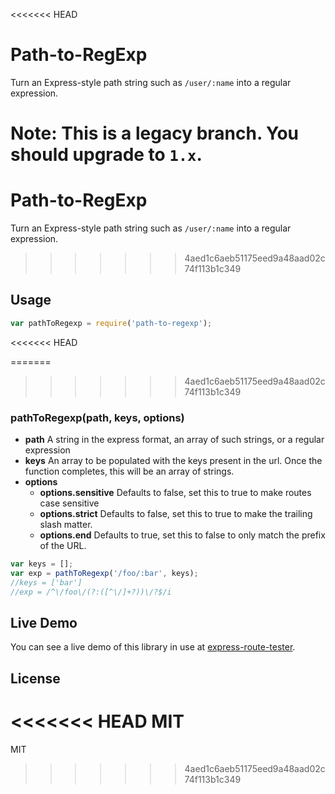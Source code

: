 <<<<<<< HEAD
# Path-to-RegExp

Turn an Express-style path string such as `/user/:name` into a regular expression.

**Note:** This is a legacy branch. You should upgrade to `1.x`.
=======

# Path-to-RegExp

  Turn an Express-style path string such as `/user/:name` into a regular expression.
>>>>>>> 4aed1c6aeb51175eed9a48aad02c74f113b1c349

## Usage

```javascript
var pathToRegexp = require('path-to-regexp');
```
<<<<<<< HEAD

=======
>>>>>>> 4aed1c6aeb51175eed9a48aad02c74f113b1c349
### pathToRegexp(path, keys, options)

 - **path** A string in the express format, an array of such strings, or a regular expression
 - **keys** An array to be populated with the keys present in the url.  Once the function completes, this will be an array of strings.
 - **options**
   - **options.sensitive** Defaults to false, set this to true to make routes case sensitive
   - **options.strict** Defaults to false, set this to true to make the trailing slash matter.
   - **options.end** Defaults to true, set this to false to only match the prefix of the URL.

```javascript
var keys = [];
var exp = pathToRegexp('/foo/:bar', keys);
//keys = ['bar']
//exp = /^\/foo\/(?:([^\/]+?))\/?$/i
```

## Live Demo

You can see a live demo of this library in use at [express-route-tester](http://forbeslindesay.github.com/express-route-tester/).

## License

<<<<<<< HEAD
  MIT
=======
  MIT
>>>>>>> 4aed1c6aeb51175eed9a48aad02c74f113b1c349
